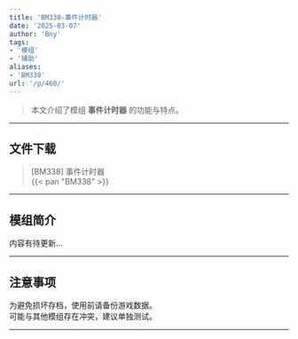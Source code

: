```yaml
---
title: 'BM338-事件计时器'
date: '2025-03-07'
author: 'Bny'
tags:
- '模组'
- '辅助'
aliases:
- 'BM338'
url: '/p/460/'
---
```


> 本文介绍了模组 **事件计时器** 的功能与特点。

---

## 文件下载

> [BM338] 事件计时器  
{{< pan "BM338" >}}  

---

## 模组简介

>  
内容有待更新...  

---

## 注意事项

>  
为避免损坏存档，使用前请备份游戏数据。  
可能与其他模组存在冲突，建议单独测试。  

---

